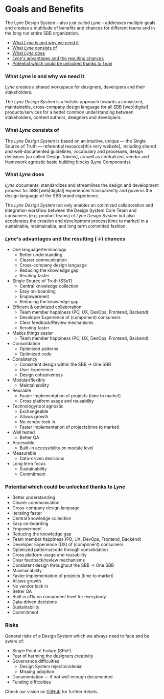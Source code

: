 <h1 class="is-highlighted show-rocket-and-cash">Goals and Benefits</h1>

The <span class="is-highlighted">Lyne Design System – also just called *Lyne*</span> – addresses multiple goals and creates a multitude of benefits and chances for different teams and in the long run entire SBB organization.

- [What *Lyne* is and why we need it](#what-lyne-is-and-why-we-need-it)
- [What *Lyne* consists of](#what-lyne-consists-of)
- [What *Lyne* does](#what-lyne-does)
- [*Lyne*'s advantages and the resulting chances](#lynes-advantages-and-the-resulting--chances)
- [Potential which could be unlocked thanks to *Lyne*](#potential-which-could-be-unlocked-thanks-to-lyne)

### What *Lyne* is and why we need it
*Lyne* creates a shared workspace for designers, developers and their stakeholders.

The *Lyne Design System* is a holistic approach towards a consistent, maintainable, <span class="is-highlighted">cross-company design language</span> for all SBB [web|digital] products/services for a <span class="is-highlighted">better common understanding</span> between stakeholders, content authors, designers and developers.

### What *Lyne* consists of
The *Lyne Design System* is based on an intuitive, unique — the Single Source of Truth — referential resource[this very website], including shared and well-documented guidelines, vocabulary and <span class="is-highlighted">processes</span>, design decisions (so called Design Tokens), as well as centralized, vendor and framework agnostic basic building blocks (Lyne Components).

### What *Lyne* does
*Lyne* documents, <span class="is-highlighted show-rocket-and-cash">standardizes and streamlines</span> the design and development process for SBB [web|digital] experiences transparently and <span class="is-highlighted">governs the design language of the SBB brand experience</span>.

The *Lyne Design System* not only <span class="is-highlighted show-cash">enables an optimized collaboration</span> and integration workflow between the Design System Core Team and consumers (e.g. product teams) of *Lyne Design System* but also <span class="is-highlighted show-rocket">accelerates the creation and development process(time to market)</span> in a sustainable, maintainable, and long term committed fashion.

### *Lyne*'s advantages and the resulting (→) chances
- <span class="is-highlighted">One language/terminology</span>
    - Better understanding
    - <span class="is-highlighted show-rocket-and-cash">Clearer communication</span>
    - Cross-company design language
    - Reducing the knowledge gap
    - <span class="is-highlighted show-rocket">Iterating faster</span>
- Single Source of Truth (SSoT)
    - Central knowledge collection
    - Easy on-boarding
    - <span class="is-highlighted">Empowerment</span>
    - Reducing the knowledge gap
- <span class="is-highlighted show-rocket-and-cash">Efficient & optimized collaboration</span>
    - Team member happiness (PO, UX, DevOps, Frontend, Backend)
    - Developer Experience of (component) consumers
    - Clear feedback/Review mechanisms
    - <span class="is-highlighted show-rocket">Iterating faster</span>
- Makes things easier
    - Team member happiness (PO, UX, DevOps, Frontend, Backend)
- Consolidation
    - Optimized patterns
    - Optimized code
- Consistency
    - <span class="is-highlighted show-party">Consistent design within the SBB → One SBB</span>
    - User Experience
    - Design cohesiveness
- Modular/flexible
    - <span class="is-highlighted show-cash">Maintainability</span>
- Reusable
    - Faster implementation of projects (time to market)
    - Cross platform usage and reusability
- Technology/tool agnostic
    - Exchangeable
    - Allows growth
    - No vendor lock in
    - <span class="is-highlighted show-rocket">Faster implementation of projects(time to market)</span>
- Well tested
    - <span class="is-highlighted show-cash">Better QA</span>
- Accessible
    - Built-in accessibility on module level
- Measurable
    - Data-driven decisions
- Long term focus
    - <span class="is-highlighted">Sustainability</span>
    - Commitment

### Potential which could be unlocked thanks to *Lyne*
- Better understanding
- <span class="is-highlighted show-rocket-and-cash">Clearer communication</span>
- Cross-company design language
- <span class="is-highlighted show-rocket-and-cash">Iterating faster</span>
- Central knowledge collection
- Easy on-boarding
- Empowerment
- Reducing the knowledge gap
- Team member happiness (PO, UX, DevOps, Frontend, Backend)
- Developer Experience (DX) of (component) consumers
- Optimized patterns/code through consolidation
- <span class="is-highlighted show-cash">Cross platform usage and reusability</span>
- Clear feedback/review mechanisms
- <span class="is-highlighted show-party">Consistent design throughout the SBB → One SBB</span>
- <span class="is-highlighted show-cash">Maintainability
- <span class="is-highlighted show-rocket-and-cash">Faster implementation of projects (time to market)</span>
- Allows growth
- No vendor lock in
- <span class="is-highlighted show-cash">Better QA</span>
- Built in a11y on component level for everybody
- <span class="is-highlighted show-cash">Data-driven decisions</span>
- <span class="is-highlighted show-party">Sustainability</span>
- Commitment

### Risks
General risks of a Design System which we always need to face and be aware of:

- Single Point of Failure (SPoF)
- Fear of harming the designers creativity
- Governance difficulties
    - Design System rejection/denial
    - Missing adoption
- Documentation — if not well enough documented
- Funding difficulties

Check our vision on [GitHub](https://github.com/lyne-design-system/lyne/blob/master/docs/VISION.md) for further details.
